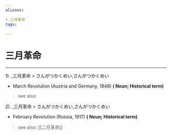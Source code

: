 ```yaml
---
aliases:
    
- 三月革命
tags:
    
---
```


# 三月革命
---
1).
,三月革命 > さんがつかくめい,さんがつかくめい

- March Revolution (Austria and Germany, 1848)
**( Noun; Historical term)**
> see also: 
            
2).
,三月革命 > さんがつかくめい,さんがつかくめい

- February Revolution (Russia, 1917)
**( Noun; Historical term)**
> see also:  [[二月革命]]
            